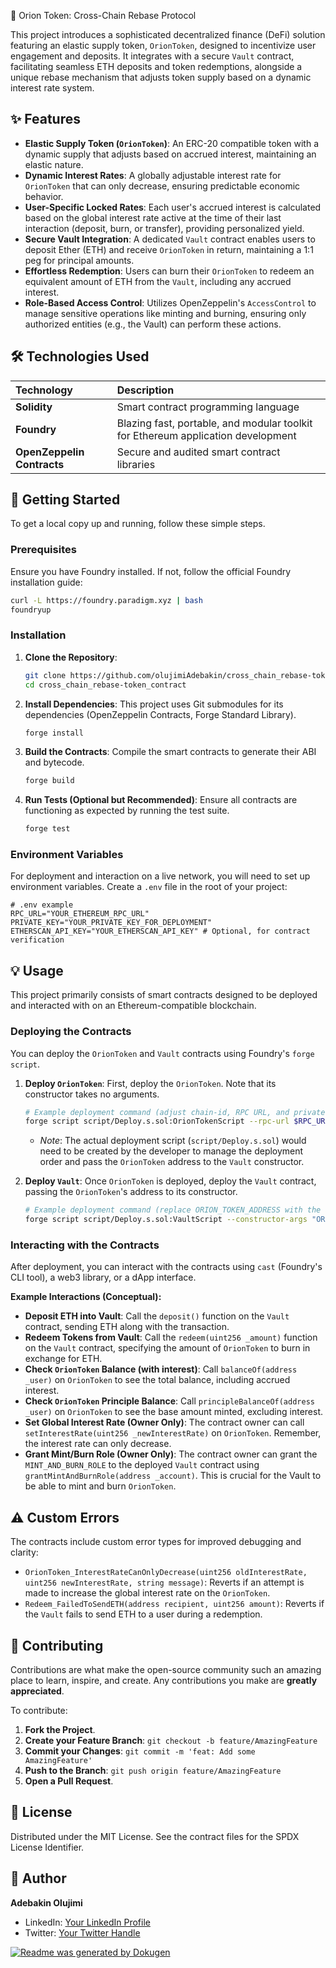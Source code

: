 🌌 Orion Token: Cross-Chain Rebase Protocol

This project introduces a sophisticated decentralized finance (DeFi) solution featuring an elastic supply token, `OrionToken`, designed to incentivize user engagement and deposits. It integrates with a secure `Vault` contract, facilitating seamless ETH deposits and token redemptions, alongside a unique rebase mechanism that adjusts token supply based on a dynamic interest rate system.

## ✨ Features

*   **Elastic Supply Token (`OrionToken`)**: An ERC-20 compatible token with a dynamic supply that adjusts based on accrued interest, maintaining an elastic nature.
*   **Dynamic Interest Rates**: A globally adjustable interest rate for `OrionToken` that can only decrease, ensuring predictable economic behavior.
*   **User-Specific Locked Rates**: Each user's accrued interest is calculated based on the global interest rate active at the time of their last interaction (deposit, burn, or transfer), providing personalized yield.
*   **Secure Vault Integration**: A dedicated `Vault` contract enables users to deposit Ether (ETH) and receive `OrionToken` in return, maintaining a 1:1 peg for principal amounts.
*   **Effortless Redemption**: Users can burn their `OrionToken` to redeem an equivalent amount of ETH from the `Vault`, including any accrued interest.
*   **Role-Based Access Control**: Utilizes OpenZeppelin's `AccessControl` to manage sensitive operations like minting and burning, ensuring only authorized entities (e.g., the Vault) can perform these actions.

## 🛠️ Technologies Used

| Technology    | Description                                       |
| :------------ | :------------------------------------------------ |
| **Solidity**  | Smart contract programming language               |
| **Foundry**   | Blazing fast, portable, and modular toolkit for Ethereum application development |
| **OpenZeppelin Contracts** | Secure and audited smart contract libraries       |

## 🚀 Getting Started

To get a local copy up and running, follow these simple steps.

### Prerequisites

Ensure you have Foundry installed. If not, follow the official Foundry installation guide:
```bash
curl -L https://foundry.paradigm.xyz | bash
foundryup
```

### Installation

1.  **Clone the Repository**:
    ```bash
    git clone https://github.com/olujimiAdebakin/cross_chain_rebase-token_contract.git
    cd cross_chain_rebase-token_contract
    ```

2.  **Install Dependencies**:
    This project uses Git submodules for its dependencies (OpenZeppelin Contracts, Forge Standard Library).
    ```bash
    forge install
    ```

3.  **Build the Contracts**:
    Compile the smart contracts to generate their ABI and bytecode.
    ```bash
    forge build
    ```

4.  **Run Tests (Optional but Recommended)**:
    Ensure all contracts are functioning as expected by running the test suite.
    ```bash
    forge test
    ```

### Environment Variables

For deployment and interaction on a live network, you will need to set up environment variables. Create a `.env` file in the root of your project:

```
# .env example
RPC_URL="YOUR_ETHEREUM_RPC_URL"
PRIVATE_KEY="YOUR_PRIVATE_KEY_FOR_DEPLOYMENT"
ETHERSCAN_API_KEY="YOUR_ETHERSCAN_API_KEY" # Optional, for contract verification
```

## 💡 Usage

This project primarily consists of smart contracts designed to be deployed and interacted with on an Ethereum-compatible blockchain.

### Deploying the Contracts

You can deploy the `OrionToken` and `Vault` contracts using Foundry's `forge script`.

1.  **Deploy `OrionToken`**:
    First, deploy the `OrionToken`. Note that its constructor takes no arguments.
    ```bash
    # Example deployment command (adjust chain-id, RPC URL, and private key as needed)
    forge script script/Deploy.s.sol:OrionTokenScript --rpc-url $RPC_URL --private-key $PRIVATE_KEY --broadcast --verify --etherscan-api-key $ETHERSCAN_API_KEY -vvvv
    ```
    *   *Note*: The actual deployment script (`script/Deploy.s.sol`) would need to be created by the developer to manage the deployment order and pass the `OrionToken` address to the `Vault` constructor.

2.  **Deploy `Vault`**:
    Once `OrionToken` is deployed, deploy the `Vault` contract, passing the `OrionToken`'s address to its constructor.
    ```bash
    # Example deployment command (replace ORION_TOKEN_ADDRESS with the actual deployed address)
    forge script script/Deploy.s.sol:VaultScript --constructor-args "ORION_TOKEN_ADDRESS" --rpc-url $RPC_URL --private-key $PRIVATE_KEY --broadcast --verify --etherscan-api-key $ETHERSCAN_API_KEY -vvvv
    ```

### Interacting with the Contracts

After deployment, you can interact with the contracts using `cast` (Foundry's CLI tool), a web3 library, or a dApp interface.

**Example Interactions (Conceptual):**

*   **Deposit ETH into Vault**:
    Call the `deposit()` function on the `Vault` contract, sending ETH along with the transaction.
*   **Redeem Tokens from Vault**:
    Call the `redeem(uint256 _amount)` function on the `Vault` contract, specifying the amount of `OrionToken` to burn in exchange for ETH.
*   **Check `OrionToken` Balance (with interest)**:
    Call `balanceOf(address _user)` on `OrionToken` to see the total balance, including accrued interest.
*   **Check `OrionToken` Principle Balance**:
    Call `principleBalanceOf(address _user)` on `OrionToken` to see the base amount minted, excluding interest.
*   **Set Global Interest Rate (Owner Only)**:
    The contract owner can call `setInterestRate(uint256 _newInterestRate)` on `OrionToken`. Remember, the interest rate can only decrease.
*   **Grant Mint/Burn Role (Owner Only)**:
    The contract owner can grant the `MINT_AND_BURN_ROLE` to the deployed `Vault` contract using `grantMintAndBurnRole(address _account)`. This is crucial for the Vault to be able to mint and burn `OrionToken`.

## ⚠️ Custom Errors

The contracts include custom error types for improved debugging and clarity:

*   `OrionToken_InterestRateCanOnlyDecrease(uint256 oldInterestRate, uint256 newInterestRate, string message)`: Reverts if an attempt is made to increase the global interest rate on the `OrionToken`.
*   `Redeem_FailedToSendETH(address recipient, uint256 amount)`: Reverts if the `Vault` fails to send ETH to a user during a redemption.

## 🤝 Contributing

Contributions are what make the open-source community such an amazing place to learn, inspire, and create. Any contributions you make are **greatly appreciated**.

To contribute:

1.  **Fork the Project**.
2.  **Create your Feature Branch**: `git checkout -b feature/AmazingFeature`
3.  **Commit your Changes**: `git commit -m 'feat: Add some AmazingFeature'`
4.  **Push to the Branch**: `git push origin feature/AmazingFeature`
5.  **Open a Pull Request**.

## 📄 License

Distributed under the MIT License. See the contract files for the SPDX License Identifier.

## 👤 Author

**Adebakin Olujimi**

*   LinkedIn: [Your LinkedIn Profile](https://linkedin.com/in/yourusername)
*   Twitter: [Your Twitter Handle](https://twitter.com/yourusername)

[![Readme was generated by Dokugen](https://img.shields.io/badge/Readme%20was%20generated%20by-Dokugen-brightgreen)](https://www.npmjs.com/package/dokugen)